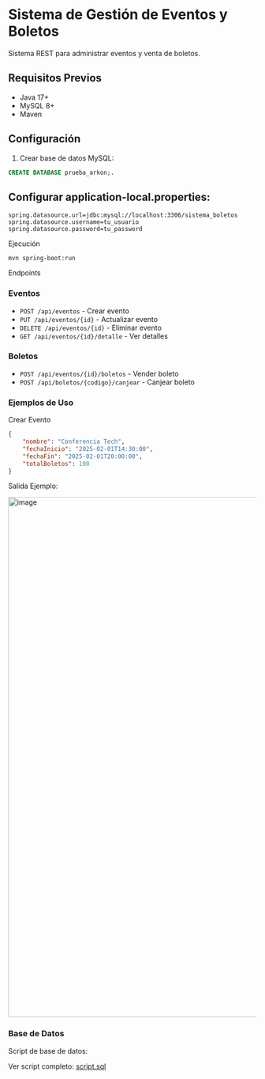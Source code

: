 # Sistema de Gestión de Eventos y Boletos

Sistema REST para administrar eventos y venta de boletos.


## Requisitos Previos
- Java 17+
- MySQL 8+
- Maven

## Configuración
1. Crear base de datos MySQL:
```sql
CREATE DATABASE prueba_arkon;.
```

## Configurar application-local.properties:

```config
spring.datasource.url=jdbc:mysql://localhost:3306/sistema_boletos
spring.datasource.username=tu_usuario
spring.datasource.password=tu_password

```

Ejecución

```code
mvn spring-boot:run
```

Endpoints

### Eventos
- `POST /api/eventos` - Crear evento
- `PUT /api/eventos/{id}` - Actualizar evento
- `DELETE /api/eventos/{id}` - Eliminar evento  
- `GET /api/eventos/{id}/detalle` - Ver detalles

### Boletos

- `POST /api/eventos/{id}/boletos` - Vender boleto
- `POST /api/boletos/{codigo}/canjear` - Canjear boleto

### Ejemplos de Uso
Crear Evento

```json
{
    "nombre": "Conferencia Tech",
    "fechaInicio": "2025-02-01T14:30:00",
    "fechaFin": "2025-02-01T20:00:00",
    "totalBoletos": 100
}
```

Salida Ejemplo:

<img width="1052" alt="image" src="https://github.com/user-attachments/assets/2e7aed1a-0095-4baa-b138-8f4df052193a" />

### Base de Datos
Script de base de datos:

Ver script completo: [script.sql](/pruebatecnica/src/main/resources/Backup.sql)
